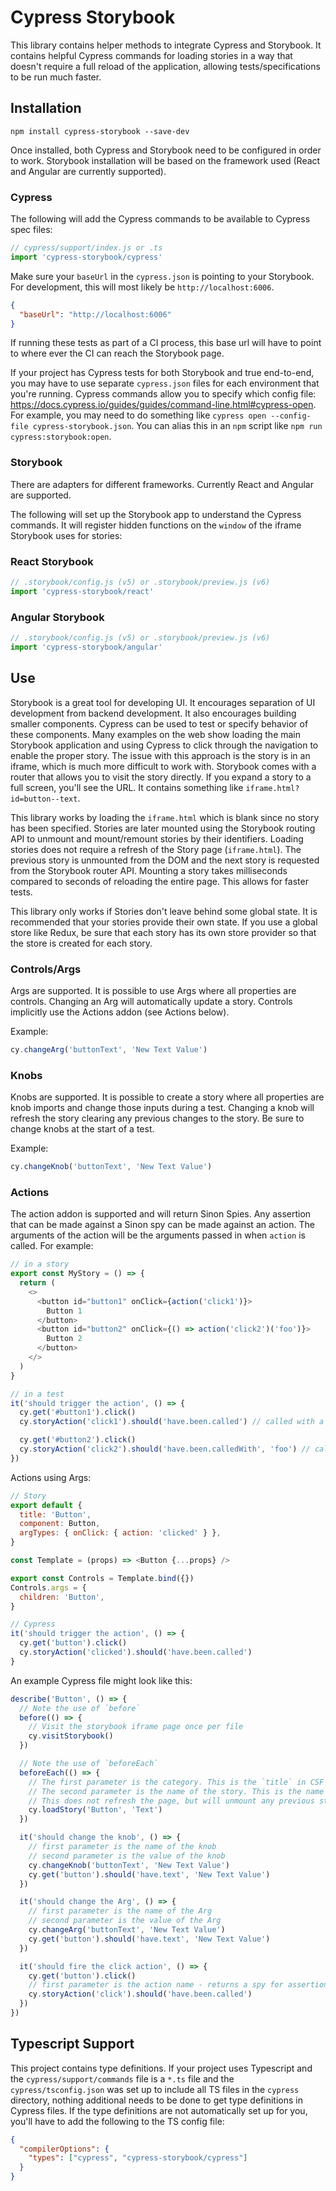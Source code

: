 # Cypress Storybook

This library contains helper methods to integrate Cypress and Storybook. It contains helpful Cypress commands for loading stories in a way that doesn't require a full reload of the application, allowing tests/specifications to be run much faster.

## Installation

```
npm install cypress-storybook --save-dev
```

Once installed, both Cypress and Storybook need to be configured in order to work. Storybook installation will be based on the framework used (React and Angular are currently supported).

### Cypress

The following will add the Cypress commands to be available to Cypress spec files:

```js
// cypress/support/index.js or .ts
import 'cypress-storybook/cypress'
```

Make sure your `baseUrl` in the `cypress.json` is pointing to your Storybook. For development, this will most likely be `http://localhost:6006`.

```json
{
  "baseUrl": "http://localhost:6006"
}
```

If running these tests as part of a CI process, this base url will have to point to where ever the CI can reach the Storybook page.

If your project has Cypress tests for both Storybook and true end-to-end, you may have to use separate `cypress.json` files for each environment that you're running. Cypress commands allow you to specify which config file: https://docs.cypress.io/guides/guides/command-line.html#cypress-open. For example, you may need to do something like `cypress open --config-file cypress-storybook.json`. You can alias this in an `npm` script like `npm run cypress:storybook:open`.

### Storybook

There are adapters for different frameworks. Currently React and Angular are supported.

The following will set up the Storybook app to understand the Cypress commands. It will register hidden functions on the `window` of the iframe Storybook uses for stories:

### React Storybook

```js
// .storybook/config.js (v5) or .storybook/preview.js (v6)
import 'cypress-storybook/react'
```

### Angular Storybook

```js
// .storybook/config.js (v5) or .storybook/preview.js (v6)
import 'cypress-storybook/angular'
```

## Use

Storybook is a great tool for developing UI. It encourages separation of UI development from backend development. It also encourages building smaller components. Cypress can be used to test or specify behavior of these components. Many examples on the web show loading the main Storybook application and using Cypress to click through the navigation to enable the proper story. The issue with this approach is the story is in an iframe, which is much more difficult to work with. Storybook comes with a router that allows you to visit the story directly. If you expand a story to a full screen, you'll see the URL. It contains something like `iframe.html?id=button--text`.

This library works by loading the `iframe.html` which is blank since no story has been specified. Stories are later mounted using the Storybook routing API to unmount and mount/remount stories by their identifiers. Loading stories does not require a refresh of the Story page (`iframe.html`). The previous story is unmounted from the DOM and the next story is requested from the Storybook router API. Mounting a story takes milliseconds compared to seconds of reloading the entire page. This allows for faster tests.

This library only works if Stories don't leave behind some global state. It is recommended that your stories provide their own state. If you use a global store like Redux, be sure that each story has its own store provider so that the store is created for each story.

### Controls/Args

Args are supported. It is possible to use Args where all properties are controls. Changing an Arg will automatically update a story. Controls implicitly use the Actions addon (see Actions below).

Example:

```js
cy.changeArg('buttonText', 'New Text Value')
```

### Knobs

Knobs are supported. It is possible to create a story where all properties are knob imports and change those inputs during a test. Changing a knob will refresh the story clearing any previous changes to the story. Be sure to change knobs at the start of a test.

Example:

```js
cy.changeKnob('buttonText', 'New Text Value')
```

### Actions

The action addon is supported and will return Sinon Spies. Any assertion that can be made against a Sinon spy can be made against an action. The arguments of the action will be the arguments passed in when `action` is called. For example:

```js
// in a story
export const MyStory = () => {
  return (
    <>
      <button id="button1" onClick={action('click1')}>
        Button 1
      </button>
      <button id="button2" onClick={() => action('click2')('foo')}>
        Button 2
      </button>
    </>
  )
}

// in a test
it('should trigger the action', () => {
  cy.get('#button1').click()
  cy.storyAction('click1').should('have.been.called') // called with a click event

  cy.get('#button2').click()
  cy.storyAction('click2').should('have.been.calledWith', 'foo') // called with arguments passed
})
```

Actions using Args:

```js
// Story
export default {
  title: 'Button',
  component: Button,
  argTypes: { onClick: { action: 'clicked' } },
}

const Template = (props) => <Button {...props} />

export const Controls = Template.bind({})
Controls.args = {
  children: 'Button',
}

// Cypress
it('should trigger the action', () => {
  cy.get('button').click()
  cy.storyAction('clicked').should('have.been.called')
}
```

An example Cypress file might look like this:

```js
describe('Button', () => {
  // Note the use of `before`
  before(() => {
    // Visit the storybook iframe page once per file
    cy.visitStorybook()
  })

  // Note the use of `beforeEach`
  beforeEach(() => {
    // The first parameter is the category. This is the `title` in CSF or the value in `storiesOf`
    // The second parameter is the name of the story. This is the name of the function in CSF or the value in the `add`
    // This does not refresh the page, but will unmount any previous story and use the Storybook Router API to render a fresh new story
    cy.loadStory('Button', 'Text')
  })

  it('should change the knob', () => {
    // first parameter is the name of the knob
    // second parameter is the value of the knob
    cy.changeKnob('buttonText', 'New Text Value')
    cy.get('button').should('have.text', 'New Text Value')
  })

  it('should change the Arg', () => {
    // first parameter is the name of the Arg
    // second parameter is the value of the Arg
    cy.changeArg('buttonText', 'New Text Value')
    cy.get('button').should('have.text', 'New Text Value')
  })

  it('should fire the click action', () => {
    cy.get('button').click()
    // first parameter is the action name - returns a spy for assertions
    cy.storyAction('click').should('have.been.called')
  })
})
```

## Typescript Support

This project contains type definitions. If your project uses Typescript and the `cypress/support/commands` file is a `*.ts` file and the `cypress/tsconfig.json` was set up to include all TS files in the `cypress` directory, nothing additional needs to be done to get type definitions in Cypress files. If the type definitions are not automatically set up for you, you'll have to add the following to the TS config file:

```json
{
  "compilerOptions": {
    "types": ["cypress", "cypress-storybook/cypress"]
  }
}
```
